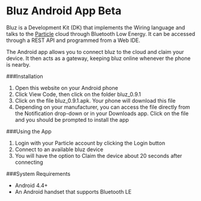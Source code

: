 <p align="center" >
<img src="http://bluz.io/static/img/logo.png" alt="" title="">
</p>

Bluz Android App Beta
==========
Bluz is a Development Kit (DK) that implements the Wiring language and talks to the [Particle](https://www.particle.io/) cloud through Bluetooth Low Energy. It can be accessed through a REST API and programmed from a Web IDE.

The Android app allows you to connect bluz to the cloud and claim your device. It then acts as a gateway, keeping bluz online whenever the phone is nearby.

###Installation
1. Open this website on your Android phone
2. Click View Code, then click on the folder bluz_0.9.1
3. Click on the file bluz_0.9.1.apk. Your phone will download this file
4. Depending on your manufacturer, you can access the file directly from the Notification drop-down or in your Downloads app. Click on the file and you should be prompted to install the app

###Using the App
1. Login with your Particle account by clicking the Login button
2. Connect to an available bluz device
3. You will have the option to Claim the device about 20 seconds after connecting

###System Requirements
- Android 4.4+
- An Android handset that supports Bluetooth LE